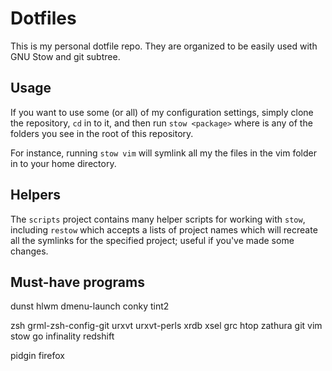 Dotfiles
========

This is my personal dotfile repo. They are organized to be easily
used with GNU Stow and git subtree.


Usage
-----

If you want to use some (or all) of my configuration settings, simply
clone the repository, `cd` in to it, and then run `stow <package>` 
where <package> is any of the folders you see in the root of this
repository. 

For instance, running `stow vim` will symlink all my the files in the
vim folder in to your home directory.


Helpers
-------

The `scripts` project contains many helper scripts for working with `stow`,
including `restow` which accepts a lists of project names which will recreate
all the symlinks for the specified project; useful if you've made some changes.


Must-have programs
------------

dunst
hlwm
dmenu-launch
conky
tint2

zsh
grml-zsh-config-git
urxvt
urxvt-perls
xrdb
xsel
grc
htop
zathura
git
vim
stow
go
infinality
redshift

pidgin
firefox
